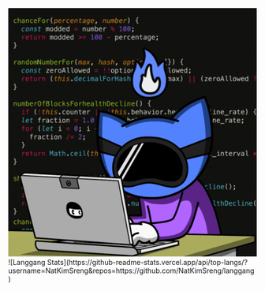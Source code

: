 <div align="center">
  <img src="./Code Hacking GIF by Pizza Ninjas.gif" alt="Nebula Demo" width="600"/>
</div>
  ![Langgang Stats](https://github-readme-stats.vercel.app/api/top-langs/?username=NatKimSreng&repos=https://github.com/NatKimSreng/langgang)
